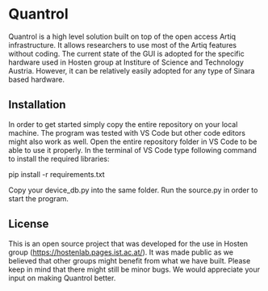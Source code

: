 # Quantrol

Quantrol is a high level solution built on top of the open access Artiq infrastructure. It allows researchers to use most of the Artiq features without coding.
The current state of the GUI is adopted for the specific hardware used in Hosten group at Institure of Science and Technology Austria. However, it can be relatively easily adopted for any type of Sinara based hardware.

## Installation

In order to get started simply copy the entire repository on your local machine. The program was tested with VS Code but other code editors might also work as well. Open the entire repository folder in VS Code to be able to use it properly.
In the terminal of VS Code type following command to install the required libraries:

pip install -r requirements.txt

Copy your device_db.py into the same folder.
Run the source.py in order to start the program.

## License
This is an open source project that was developed for the use in Hosten group (https://hostenlab.pages.ist.ac.at/). It was made public as we believed that other groups might benefit from what we have built.
Please keep in mind that there might still be minor bugs. We would appreciate your input on making Quantrol better.

